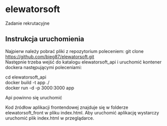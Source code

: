 # elewatorsoft
  
Zadanie rekrutacyjne
  
## Instrukcja uruchomienia
  
Najpierw należy pobrać pliki z repozytorium poleceniem: git clone https://github.com/bieg87/elewatorsoft.git  
Następnie trzeba wejść do katalogu elewatorsoft_api i uruchomić kontener dockera następującymi poleceniami:  
  
cd elewatorsoft_api  
docker build -t app ./  
docker run -d -p 3000:3000 app  

Api powinno się uruchomić  
  
Kod źródłow aplikacji frontendowej znajduje się w folderze elewatorsoft_front w pliku index.html. Aby uruchomić aplikację wystarczy uruchomić plik index.html w przeglądarce.